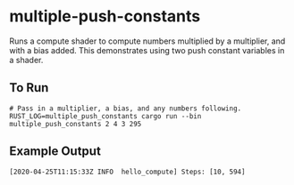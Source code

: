 # multiple-push-constants

Runs a compute shader to compute numbers multiplied by a multiplier, and with a bias added. This
demonstrates using two push constant variables in a shader.

## To Run

```
# Pass in a multiplier, a bias, and any numbers following.
RUST_LOG=multiple_push_constants cargo run --bin multiple_push_constants 2 4 3 295
```

## Example Output

```
[2020-04-25T11:15:33Z INFO  hello_compute] Steps: [10, 594]
```
